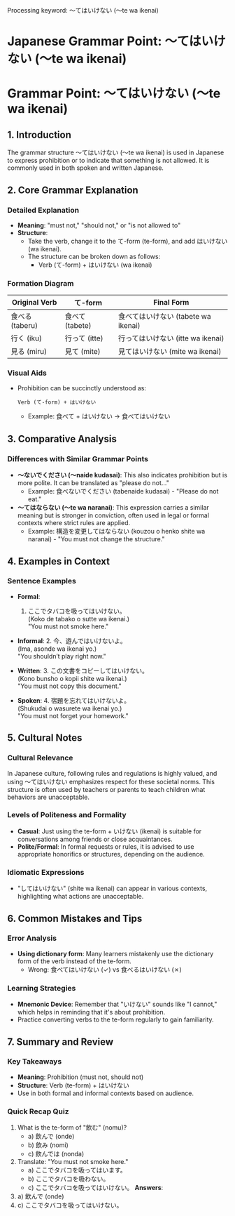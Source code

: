 Processing keyword: ～てはいけない (〜te wa ikenai)
# Japanese Grammar Point: ～てはいけない (〜te wa ikenai)
# Grammar Point: ～てはいけない (〜te wa ikenai)
## 1. Introduction
The grammar structure ～てはいけない (〜te wa ikenai) is used in Japanese to express prohibition or to indicate that something is not allowed. It is commonly used in both spoken and written Japanese.
## 2. Core Grammar Explanation
### Detailed Explanation
- **Meaning**: "must not," "should not," or "is not allowed to"
- **Structure**: 
  - Take the verb, change it to the て-form (te-form), and add はいけない (wa ikenai). 
  - The structure can be broken down as follows:
    - Verb (て-form) + はいけない (wa ikenai)
### Formation Diagram
| Original Verb | て-form  | Final Form          |
|---------------|----------|---------------------|
| 食べる (taberu)   | 食べて (tabete) | 食べてはいけない (tabete wa ikenai) |
| 行く (iku)      | 行って (itte)   | 行ってはいけない (itte wa ikenai)   |
| 見る (miru)     | 見て (mite)    | 見てはいけない (mite wa ikenai)    |
### Visual Aids
- Prohibition can be succinctly understood as:
  ```
  Verb (て-form) + はいけない
  ```
  - Example: 食べて + はいけない → 食べてはいけない
## 3. Comparative Analysis
### Differences with Similar Grammar Points
- **～ないでください (〜naide kudasai)**: This also indicates prohibition but is more polite. It can be translated as "please do not..."
  - Example: 食べないでください (tabenaide kudasai) - "Please do not eat."
- **～てはならない (〜te wa naranai)**: This expression carries a similar meaning but is stronger in conviction, often used in legal or formal contexts where strict rules are applied.
  - Example: 構造を変更してはならない (kouzou o henko shite wa naranai) - "You must not change the structure."
## 4. Examples in Context
### Sentence Examples
- **Formal**:
  1. ここでタバコを吸ってはいけない。  
     (Koko de tabako o sutte wa ikenai.)  
     "You must not smoke here."
  
- **Informal**:
  2. 今、遊んではいけないよ。  
     (Ima, asonde wa ikenai yo.)  
     "You shouldn’t play right now."
- **Written**:
  3. この文書をコピーしてはいけない。  
     (Kono bunsho o kopii shite wa ikenai.)  
     "You must not copy this document."
- **Spoken**:
  4. 宿題を忘れてはいけないよ。  
     (Shukudai o wasurete wa ikenai yo.)  
     "You must not forget your homework."
## 5. Cultural Notes
### Cultural Relevance
In Japanese culture, following rules and regulations is highly valued, and using ～てはいけない emphasizes respect for these societal norms. This structure is often used by teachers or parents to teach children what behaviors are unacceptable.
### Levels of Politeness and Formality
- **Casual**: Just using the te-form + いけない (ikenai) is suitable for conversations among friends or close acquaintances.
- **Polite/Formal**: In formal requests or rules, it is advised to use appropriate honorifics or structures, depending on the audience.
### Idiomatic Expressions
- "してはいけない" (shite wa ikenai) can appear in various contexts, highlighting what actions are unacceptable.
## 6. Common Mistakes and Tips
### Error Analysis
- **Using dictionary form**: Many learners mistakenly use the dictionary form of the verb instead of the te-form.
  - Wrong: 食べてはいけない (✓) vs 食べるはいけない (✗)
  
### Learning Strategies
- **Mnemonic Device**: Remember that "いけない" sounds like "I cannot," which helps in reminding that it's about prohibition.
- Practice converting verbs to the te-form regularly to gain familiarity.
## 7. Summary and Review
### Key Takeaways
- **Meaning**: Prohibition (must not, should not)
- **Structure**: Verb (te-form) + はいけない
- Use in both formal and informal contexts based on audience.
### Quick Recap Quiz
1. What is the te-form of "飲む" (nomu)?
   - a) 飲んで (onde) 
   - b) 飲み (nomi) 
   - c) 飲んでは (nonda)
2. Translate: "You must not smoke here."
   - a) ここでタバコを吸ってはいます。
   - b) ここでタバコを吸わない。
   - c) ここでタバコを吸ってはいけない。
**Answers**: 
1. a) 飲んで (onde) 
2. c) ここでタバコを吸ってはいけない。
